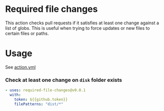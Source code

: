# Required file changes
 
This action checks pull requests if it satisfies at least one change against a list of globs. This is useful when trying to force updates or new files to certain files or paths. 

# Usage

See [action.yml](action.yml)

### Check at least one change on `disk` folder exists

```yaml
- uses: required-file-changes@v0.0.1
  with:
    token: ${{github.token}}
    filePatterns: "dist/*"
```